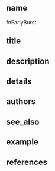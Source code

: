 ## name
fnEarlyBurst
## title
## description
## details
## authors
## see_also
## example
## references
